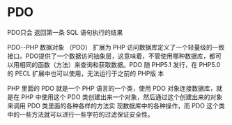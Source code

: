 # PDO

PDO只会 返回第一条 SQL 语句执行的结果

PDO--PHP 数据对象 （PDO） 扩展为 PHP 访问数据库定义了一个轻量级的一致接口。PDO提供了一个数据访问抽象层，这意味着，不管使用哪种数据库，都可以用相同的函数（方法）来查询和获取数据。PDO 随 PHP5.1 发行，在 PHP5.0 的 PECL 扩展中也可以使用，无法运行于之前的 PHP版 本

PHP 里面的 PDO 就是一个 PHP 语言的一个类，使用 PDO 对象连接数据库，就是在 PHP 中使用这个 PDO 类创建出来一个对象，然后通过这个创建出来的对象来调用 PDO 类里面的各种各样的方法实
现数据库中的各种操作，而 PDO 这个类中的一些方法就可以进行一些字符的过滤保证安全性。
